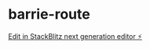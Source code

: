 # barrie-route

[Edit in StackBlitz next generation editor ⚡️](https://stackblitz.com/~/github.com/GauravSuhanda/barrie-route)